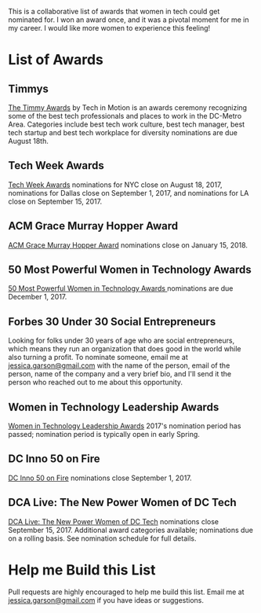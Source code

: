 This is a collaborative list of awards that women in tech could get nominated for. I won an award once, and it was a pivotal moment for me in my career. I would like more women to experience this feeling!

# List of Awards

## Timmys
[The Timmy Awards](https://app.reviewr.com/ms_login?ret=%2Fmslanding%3Fsource%3Dcompetitor%26evtid%3D2654296&evtid=2654296&editing=true) by Tech in Motion is an awards ceremony recognizing some of the best tech professionals and places to work in the DC-Metro Area. Categories include best tech work culture, best tech manager, best tech startup and best tech workplace for diversity nominations are due August 18th. 

## Tech Week Awards
[Tech Week Awards](http://techweek.com/tw100/) nominations for NYC close on August 18, 2017, nominations for Dallas close on September 1, 2017, and nominations for LA close on September 15, 2017.

## ACM Grace Murray Hopper Award
[ACM Grace Murray Hopper Award](https://awards.acm.org/hopper/nominations) nominations close on January 15, 2018.

## 50 Most Powerful Women in Technology Awards
[50 Most Powerful Women in Technology Awards ](http://top50tech.org/2018/) nominations are due December 1, 2017.

## Forbes 30 Under 30 Social Entrepreneurs
Looking for folks under 30 years of age who are social entrepreneurs, which means they run an organization that does good in the world while also turning a profit. To nominate someone, email me at jessica.garson@gmail.com with the name of the person, email of the person, name of the company and a very brief bio, and I'll send it the person who reached out to me about this opportunity.

## Women in Technology Leadership Awards
[Women in Technology Leadership Awards](http://www.womenintechnology.org/leadership-awards) 
2017's nomination period has passed; nomination period is typically open in early Spring.

## DC Inno 50 on Fire
[DC Inno 50 on Fire](https://www.americaninno.com/dc/dc-innos-50-on-fire/) nominations close September 1, 2017.

## DCA Live: The New Power Women of DC Tech
[DCA Live: The New Power Women of DC Tech](http://dca-live.com/nominate) nominations close September 15, 2017. Additional award categories available; nominations due on a rolling basis. See nomination schedule for full details.

# Help me Build this List
Pull requests are highly encouraged to help me build this list. Email me at jessica.garson@gmail.com if you have ideas or suggestions.  
